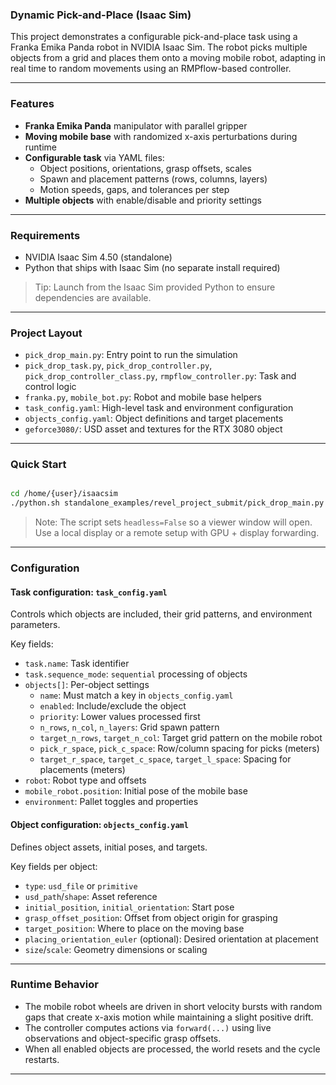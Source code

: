 ### Dynamic Pick-and-Place (Isaac Sim)

This project demonstrates a configurable pick-and-place task using a Franka Emika Panda robot in NVIDIA Isaac Sim. The robot picks multiple objects from a grid and places them onto a moving mobile robot, adapting in real time to random movements using an RMPflow-based controller.

---

### Features
- **Franka Emika Panda** manipulator with parallel gripper
- **Moving mobile base** with randomized x-axis perturbations during runtime
- **Configurable task** via YAML files:
  - Object positions, orientations, grasp offsets, scales
  - Spawn and placement patterns (rows, columns, layers)
  - Motion speeds, gaps, and tolerances per step
- **Multiple objects** with enable/disable and priority settings

---

### Requirements
- NVIDIA Isaac Sim 4.50 (standalone)
- Python that ships with Isaac Sim (no separate install required)

> Tip: Launch from the Isaac Sim provided Python to ensure dependencies are available.

---

### Project Layout
- `pick_drop_main.py`: Entry point to run the simulation
- `pick_drop_task.py`, `pick_drop_controller.py`, `pick_drop_controller_class.py`, `rmpflow_controller.py`: Task and control logic
- `franka.py`, `mobile_bot.py`: Robot and mobile base helpers
- `task_config.yaml`: High-level task and environment configuration
- `objects_config.yaml`: Object definitions and target placements
- `geforce3080/`: USD asset and textures for the RTX 3080 object

---

### Quick Start
```bash

cd /home/{user}/isaacsim
./python.sh standalone_examples/revel_project_submit/pick_drop_main.py

```

> Note: The script sets `headless=False` so a viewer window will open. Use a local display or a remote setup with GPU + display forwarding.

---

### Configuration

#### Task configuration: `task_config.yaml`
Controls which objects are included, their grid patterns, and environment parameters.

Key fields:
- `task.name`: Task identifier
- `task.sequence_mode`: `sequential` processing of objects
- `objects[]`: Per-object settings
  - `name`: Must match a key in `objects_config.yaml`
  - `enabled`: Include/exclude the object
  - `priority`: Lower values processed first
  - `n_rows`, `n_col`, `n_layers`: Grid spawn pattern
  - `target_n_rows`, `target_n_col`: Target grid pattern on the mobile robot
  - `pick_r_space`, `pick_c_space`: Row/column spacing for picks (meters)
  - `target_r_space`, `target_c_space`, `target_l_space`: Spacing for placements (meters)
- `robot`: Robot type and offsets
- `mobile_robot.position`: Initial pose of the mobile base
- `environment`: Pallet toggles and properties

#### Object configuration: `objects_config.yaml`
Defines object assets, initial poses, and targets.

Key fields per object:
- `type`: `usd_file` or `primitive`
- `usd_path`/`shape`: Asset reference
- `initial_position`, `initial_orientation`: Start pose
- `grasp_offset_position`: Offset from object origin for grasping
- `target_position`: Where to place on the moving base
- `placing_orientation_euler` (optional): Desired orientation at placement
- `size`/`scale`: Geometry dimensions or scaling

---

### Runtime Behavior
- The mobile robot wheels are driven in short velocity bursts with random gaps that create x-axis motion while maintaining a slight positive drift.
- The controller computes actions via `forward(...)` using live observations and object-specific grasp offsets.
- When all enabled objects are processed, the world resets and the cycle restarts.

---

